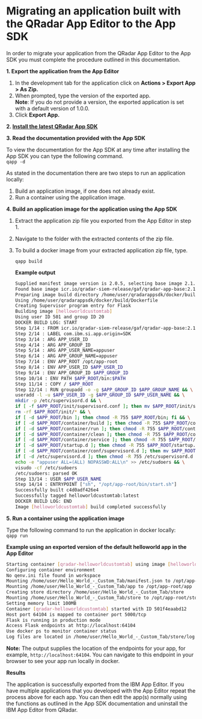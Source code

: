 # Migrating an application built with the QRadar App Editor to the App SDK

In order to migrate your application from the QRadar App Editor to the App SDK you must complete the procedure outlined in this documentation.

**1. Export the application from the App Editor**

1. In the development tab for the application click on **Actions > Export App > As Zip.**
2. When prompted, type the version of the exported app.  
**Note**: If you do not provide a version, the exported application is set with a default version of 1.0.0.
3. Click **Export App.**

**2. [Install the latest QRadar App SDK](../tutorials/installing_the_qradar_app_sdk.md)**

**3. Read the documentation provided with the App SDK**
	
To view the documentation for the App SDK at any time after installing the App SDK you can type the following command.  
```qapp -d```
	
As stated in the documentation there are two steps to run an application locally:

1. Build an application image, if one does not already exist.
2. Run a container using the application image.

**4. Build an application image for the application using the App SDK**

1. Extract the application zip file you exported from the App Editor in step 1.
2. Navigate to the folder with the extracted contents of the zip file.
3. To build a docker image from your extracted application zip file, type.
  
	```qapp build```

   **Example output**
   
	```bash
	Supplied manifest image version is 2.0.5, selecting base image 2.1.16
	Found base image icr.io/qradar-siem-release/gaf/qradar-app-base:2.1.16
	Preparing image build directory /home/user/qradarappsdk/docker/build
	Using /home/user/qradarappsdk/docker/build/Dockerfile
	Creating Supervisor program entry for Flask
	Building image [helloworldcustomtab]
	Using user ID 501 and group ID 20
	DOCKER BUILD LOG: START
	Step 1/14 : FROM icr.io/qradar-siem-release/gaf/qradar-app-base:2.1.16
	Step 2/14 : LABEL com.ibm.si.app.origin=SDK
	Step 3/14 : ARG APP_USER_ID
	Step 4/14 : ARG APP_GROUP_ID
	Step 5/14 : ARG APP_USER_NAME=appuser
	Step 6/14 : ARG APP_GROUP_NAME=appuser
	Step 7/14 : ENV APP_ROOT /opt/app-root
	Step 8/14 : ENV APP_USER_ID $APP_USER_ID
	Step 9/14 : ENV APP_GROUP_ID $APP_GROUP_ID
	Step 10/14 : ENV PATH $APP_ROOT/bin:$PATH
	Step 11/14 : COPY / $APP_ROOT
	Step 12/14 : RUN groupadd -o -g $APP_GROUP_ID $APP_GROUP_NAME && \
	useradd -l -u $APP_USER_ID -g $APP_GROUP_ID $APP_USER_NAME && \
	mkdir -p /etc/supervisord.d && \
	if [ -f $APP_ROOT/init/supervisord.conf ]; then mv $APP_ROOT/init/supervisord.conf /etc; fi && \
	rm -rf $APP_ROOT/init/* && \
	if [ -d $APP_ROOT/bin ]; then chmod -R 755 $APP_ROOT/bin; fi && \
	if [ -d $APP_ROOT/container/build ]; then chmod -R 755 $APP_ROOT/container/build; fi && \
	if [ -d $APP_ROOT/container/run ]; then chmod -R 755 $APP_ROOT/container/run; fi && \
	if [ -d $APP_ROOT/container/clean ]; then chmod -R 755 $APP_ROOT/container/clean; fi && \
	if [ -d $APP_ROOT/container/service ]; then chmod -R 755 $APP_ROOT/container/service; fi && \
	if [ -d $APP_ROOT/startup.d ]; then chmod -R 755 $APP_ROOT/startup.d; fi && \
	if [ -d $APP_ROOT/container/conf/supervisord.d ]; then mv $APP_ROOT/container/conf/supervisord.d/*.conf /etc/supervisord.d; fi && \
	if [ -d /etc/supervisord.d ]; then chmod -R 755 /etc/supervisord.d ; fi && \
	echo -e "appuser ALL=(ALL) NOPASSWD:ALL\n" >> /etc/sudoers && \
	visudo -cf /etc/sudoers
	/etc/sudoers: parsed OK
	Step 13/14 : USER $APP_USER_NAME
	Step 14/14 : ENTRYPOINT ["sh", "/opt/app-root/bin/start.sh"]
	Successfully built c4d0adf426e4
	Successfully tagged helloworldcustomtab:latest
	DOCKER BUILD LOG: END
	Image [helloworldcustomtab] build completed successfully
	```

**5. Run a container using the application image**

Type the following command to run the application in docker locally:  
```qapp run```

**Example using an exported version of the default helloworld app in the App Editor**
	
```bash	
Starting container [qradar-helloworldcustomtab] using image [helloworldcustomtab]
Configuring container environment
No qenv.ini file found in workspace
Mounting /home/user/Hello_World_-_Custom_Tab/manifest.json to /opt/app-root/manifest.json
Mounting /home/user/Hello_World_-_Custom_Tab/app to /opt/app-root/app
Creating store directory /home/user/Hello_World_-_Custom_Tab/store
Mounting /home/user/Hello_World_-_Custom_Tab/store to /opt/app-root/store
Setting memory limit 100MB
Container [qradar-helloworldcustomtab] started with ID 501f4eaabd12
Host port 64104 is mapped to container port 5000/tcp
Flask is running in production mode
Access Flask endpoints at http://localhost:64104
Use docker ps to monitor container status
Log files are located in /home/user/Hello_World_-_Custom_Tab/store/log
```

**Note:** The output supplies the location of the endpoints for your app, for example, `http://localhost:64104`. You can navigate to this endpoint in your browser to see your app run locally in docker.

**Results**

The application is successfully exported from the IBM App Editor. If you have multiple applications that you developed with the App Editor repeat the process above for each app. You can then edit the app(s) normally using the functions as outlined in the App SDK documentation and uninstall the IBM App Editor from QRadar.
